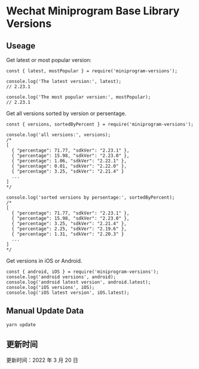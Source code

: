 
# Wechat Miniprogram Base Library Versions

## Useage

Get latest or most popular version:

```;
const { latest, mostPopular } = require('miniprogram-versions');

console.log('The latest version:', latest);
// 2.23.1

console.log('The most popular version:', mostPopular);
// 2.23.1

```

Get all versions sorted by version or persentage.

```
const { versions, sortedByPercent } = require('miniprogram-versions');

console.log('all versions:', versions);
/*
[
  { "percentage": 71.77, "sdkVer": "2.23.1" },
  { "percentage": 15.98, "sdkVer": "2.23.0" },
  { "percentage": 1.06, "sdkVer": "2.22.1" },
  { "percentage": 0.01, "sdkVer": "2.22.0" },
  { "percentage": 3.25, "sdkVer": "2.21.4" }
  ...
]
*/

console.log('sorted versions by persentage:', sortedByPercent);
/*
[
  { "percentage": 71.77, "sdkVer": "2.23.1" },
  { "percentage": 15.98, "sdkVer": "2.23.0" },
  { "percentage": 3.25, "sdkVer": "2.21.4" },
  { "percentage": 2.25, "sdkVer": "2.19.6" },
  { "percentage": 1.31, "sdkVer": "2.20.3" }
  ...
]
*/
```

Get versions in iOS or Android.

```
const { android, iOS } = require('miniprogram-versions');
console.log('android versions', android);
console.log('android latest version', android.latest);
console.log('iOS versions', iOS);
console.log('iOS latest version', iOS.latest);
```

## Manual Update Data

```
yarn update
```

## 更新时间

更新时间：2022 年 3 月 20 日
